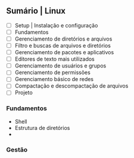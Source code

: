 ## Sumário | Linux

- [ ] Setup | Instalação e configuração
- [ ] Fundamentos
- [ ] Gerenciamento de diretórios e arquivos
- [ ] Filtro e buscas de arquivos e diretórios
- [ ] Gerenciamento de pacotes e aplicativos
- [ ] Editores de texto mais utilizados
- [ ] Gerenciamento de usuários e grupos
- [ ] Gerenciamento de permissões
- [ ] Gerenciamento básico de redes
- [ ] Compactação e descompactação de arquivos
- [ ] Projeto

### Fundamentos 

- Shell
- Estrutura de diretórios
- 

### Gestão 

